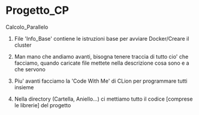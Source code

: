 # Progetto_CP
Calcolo_Parallelo


1) File 'Info_Base' contiene le istruzioni base per avviare Docker/Creare il cluster

2) Man mano che andiamo avanti, bisogna tenere traccia di tutto cio' che facciamo, quando caricate file mettete nella descrizione cosa sono e a che servono

3) Piu' avanti facciamo la 'Code With Me' di CLion per programmare tutti insieme

4) Nella directory (Cartella, Aniello...) ci mettiamo tutto il codice [comprese le librerie] del progetto
